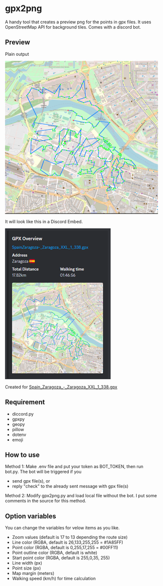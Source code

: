 # gpx2png

A handy tool that creates a preview png for the points in gpx files.
It uses OpenStreetMap API for background tiles.
Comes with a discord bot.

## Preview
Plain output

![preview](https://github.com/joeyblog/gpx2png/blob/main/samples/Spain_Zaragoza_-_Zaragoza_XXL_1_338.png?raw=true)

It will look like this in a Discord Embed.

![preview](https://github.com/joeyblog/gpx2png/blob/main/samples/embed_screenshot.png?raw=true)

Created for [Spain_Zaragoza_-_Zaragoza_XXL_1_338.gpx](https://github.com/joeyblog/gpx2png/blob/main/samples/Spain_Zaragoza_-_Zaragoza_XXL_1_338.gpx)
## Requirement
- diccord.py
- gpxpy
- geopy
- pillow
- dotenv
- emoji

## How to use
Method 1: Make .env file and put your token as BOT_TOKEN, then run bot.py. The bot will be triggered if you
  - send gpx file(s), or
  - reply "check" to the already sent message with gpx file(s)

Method 2: Modify gpx2png.py and load local file without the bot. I put some comments in the source for this method.

## Option variables
You can change the variables for velow items as you like.
- Zoom values (default is 17 to 13 depending the route size)
- Line color (RGBA, default is 26,133,255,255 = #1A85FF)
- Point color (RGBA, default is 0,255,17,255 =  #00FF11)
- Point outline color (RGBA, default is white)
- Start point color (RGBA, default is 255,0,35, 255)
- Line width (px)
- Point size (px)
- Map margin (meters)
- Walking speed (km/h) for time calculation

